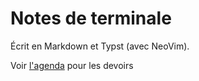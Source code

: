 
# Notes de terminale

Écrit en Markdown et Typst (avec NeoVim).

Voir [l'agenda](/Agenda.md) pour les devoirs

